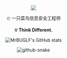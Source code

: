 <div align="center">

  <!-- dynamic typing effect 动态打字效果 -->
  <div>
    <a href="https://mrbuglf.github.io/">
      <img src="https://readme-typing-svg.demolab.com?font=Fira+Code&pause=1000&width=435&lines=print(%22Hello%2C%20World%22);&center=true&size=27" />
    </a>
  </div>
 <p>⛄ 一只菜鸟信息安全工程师</p>
 <p><strong>💡 Think Different.</strong></p>
 
  ![MrBUGLF's GitHub stats](https://github-readme-stats.vercel.app/api?username=MrBUGLF&show_icons=true)
  
  <!-- Snake Code Contribution Map 贪吃蛇代码贡献图 -->
  <picture>
    <source media="(prefers-color-scheme: dark)" srcset="https://cdn.jsdelivr.net/gh/MrBUGLF/MrBUGLF/profile-snake-contrib/github-contribution-grid-snake-dark.svg" />
    <source media="(prefers-color-scheme: light)" srcset="https://cdn.jsdelivr.net/gh/MrBUGLF/MrBUGLF/profile-snake-contrib/github-contribution-grid-snake.svg" />
    <img alt="github-snake" src="https://cdn.jsdelivr.net/gh/MrBUGLF/MrBUGLF/profile-snake-contrib/github-contribution-grid-snake-dark.svg" />
  </picture>
</div>

